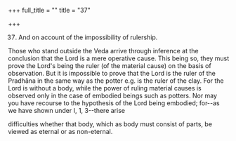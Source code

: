 +++
full_title = ""
title = "37"

+++


37. And on account of the impossibility of rulership.

Those who stand outside the Veda arrive through inference at the conclusion that the Lord is a mere operative cause. This being so, they must prove the Lord's being the ruler (of the material cause) on the basis of observation. But it is impossible to prove that the Lord is the ruler of the Pradhāna in the same way as the potter e.g. is the ruler of the clay. For the Lord is without a body, while the power of ruling material causes is observed only in the case of embodied beings such as potters. Nor may you have recourse to the hypothesis of the Lord being embodied; for--as we have shown under I, 1, 3--there arise

difficulties whether that body, which as body must consist of parts, be viewed as eternal or as non-eternal.

